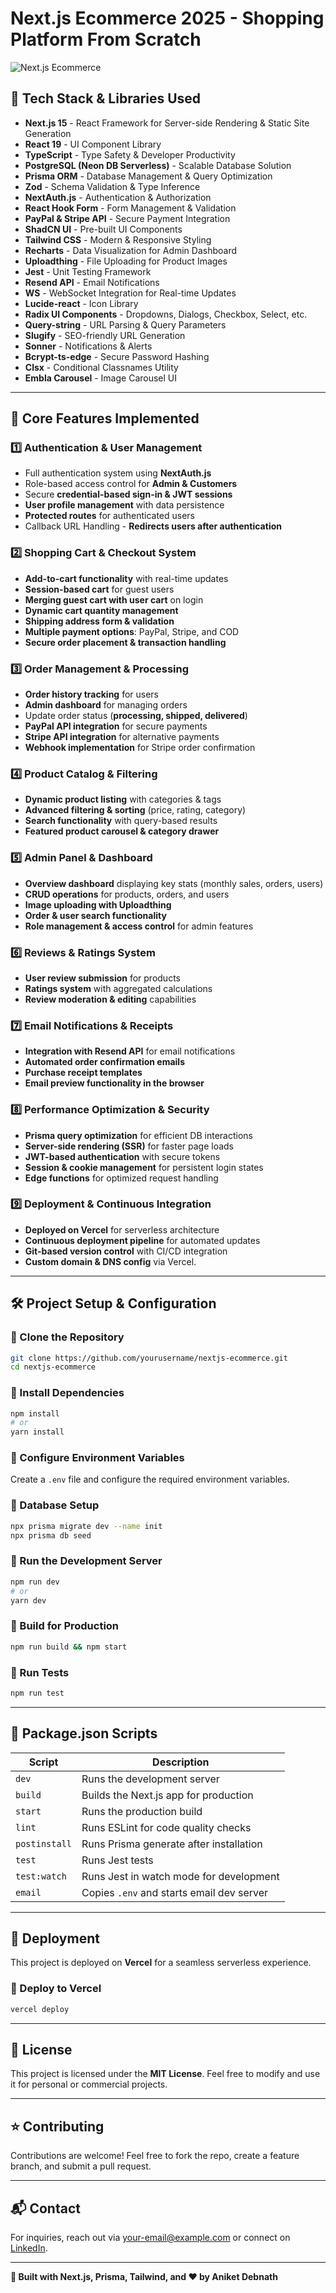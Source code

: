 # Next.js Ecommerce 2025 - Shopping Platform From Scratch

![Next.js Ecommerce](https://l7ewz3hqkc.ufs.sh/f/LFPunsIWlVM14FGSHZgfeZQwYCLzMKq5dnuTHy0bhXlBcF7V)

## 🚀 Tech Stack & Libraries Used

- **Next.js 15** - React Framework for Server-side Rendering & Static Site Generation
- **React 19** - UI Component Library
- **TypeScript** - Type Safety & Developer Productivity
- **PostgreSQL (Neon DB Serverless)** - Scalable Database Solution
- **Prisma ORM** - Database Management & Query Optimization
- **Zod** - Schema Validation & Type Inference
- **NextAuth.js** - Authentication & Authorization
- **React Hook Form** - Form Management & Validation
- **PayPal & Stripe API** - Secure Payment Integration
- **ShadCN UI** - Pre-built UI Components
- **Tailwind CSS** - Modern & Responsive Styling
- **Recharts** - Data Visualization for Admin Dashboard
- **Uploadthing** - File Uploading for Product Images
- **Jest** - Unit Testing Framework
- **Resend API** - Email Notifications
- **WS** - WebSocket Integration for Real-time Updates
- **Lucide-react** - Icon Library
- **Radix UI Components** - Dropdowns, Dialogs, Checkbox, Select, etc.
- **Query-string** - URL Parsing & Query Parameters
- **Slugify** - SEO-friendly URL Generation
- **Sonner** - Notifications & Alerts
- **Bcrypt-ts-edge** - Secure Password Hashing
- **Clsx** - Conditional Classnames Utility
- **Embla Carousel** - Image Carousel UI

---

## 📌 Core Features Implemented

### **1️⃣ Authentication & User Management**

- Full authentication system using **NextAuth.js**
- Role-based access control for **Admin & Customers**
- Secure **credential-based sign-in & JWT sessions**
- **User profile management** with data persistence
- **Protected routes** for authenticated users
- Callback URL Handling - **Redirects users after authentication**

### **2️⃣ Shopping Cart & Checkout System**

- **Add-to-cart functionality** with real-time updates
- **Session-based cart** for guest users
- **Merging guest cart with user cart** on login
- **Dynamic cart quantity management**
- **Shipping address form & validation**
- **Multiple payment options**: PayPal, Stripe, and COD
- **Secure order placement & transaction handling**

### **3️⃣ Order Management & Processing**

- **Order history tracking** for users
- **Admin dashboard** for managing orders
- Update order status (**processing, shipped, delivered**)
- **PayPal API integration** for secure payments
- **Stripe API integration** for alternative payments
- **Webhook implementation** for Stripe order confirmation

### **4️⃣ Product Catalog & Filtering**

- **Dynamic product listing** with categories & tags
- **Advanced filtering & sorting** (price, rating, category)
- **Search functionality** with query-based results
- **Featured product carousel & category drawer**

### **5️⃣ Admin Panel & Dashboard**

- **Overview dashboard** displaying key stats (monthly sales, orders, users)
- **CRUD operations** for products, orders, and users
- **Image uploading with Uploadthing**
- **Order & user search functionality**
- **Role management & access control** for admin features

### **6️⃣ Reviews & Ratings System**

- **User review submission** for products
- **Ratings system** with aggregated calculations
- **Review moderation & editing** capabilities

### **7️⃣ Email Notifications & Receipts**

- **Integration with Resend API** for email notifications
- **Automated order confirmation emails**
- **Purchase receipt templates**
- **Email preview functionality in the browser**

### **8️⃣ Performance Optimization & Security**

- **Prisma query optimization** for efficient DB interactions
- **Server-side rendering (SSR)** for faster page loads
- **JWT-based authentication** with secure tokens
- **Session & cookie management** for persistent login states
- **Edge functions** for optimized request handling

### **9️⃣ Deployment & Continuous Integration**

- **Deployed on Vercel** for serverless architecture
- **Continuous deployment pipeline** for automated updates
- **Git-based version control** with CI/CD integration
- **Custom domain & DNS config** via Vercel.

---

## 🛠️ Project Setup & Configuration

### **📌 Clone the Repository**

```sh
git clone https://github.com/yourusername/nextjs-ecommerce.git
cd nextjs-ecommerce
```

### **📌 Install Dependencies**

```sh
npm install
# or
yarn install
```

### **📌 Configure Environment Variables**

Create a `.env` file and configure the required environment variables.

### **📌 Database Setup**

```sh
npx prisma migrate dev --name init
npx prisma db seed
```

### **📌 Run the Development Server**

```sh
npm run dev
# or
yarn dev
```

### **📌 Build for Production**

```sh
npm run build && npm start
```

### **📌 Run Tests**

```sh
npm run test
```

---

## 📜 Package.json Scripts

| Script        | Description                               |
| ------------- | ----------------------------------------- |
| `dev`         | Runs the development server               |
| `build`       | Builds the Next.js app for production     |
| `start`       | Runs the production build                 |
| `lint`        | Runs ESLint for code quality checks       |
| `postinstall` | Runs Prisma generate after installation   |
| `test`        | Runs Jest tests                           |
| `test:watch`  | Runs Jest in watch mode for development   |
| `email`       | Copies `.env` and starts email dev server |

---

## 📌 Deployment

This project is deployed on **Vercel** for a seamless serverless experience.

### **📌 Deploy to Vercel**

```sh
vercel deploy
```

---

## 📜 License

This project is licensed under the **MIT License**. Feel free to modify and use it for personal or commercial projects.

---

## ⭐ Contributing

Contributions are welcome! Feel free to fork the repo, create a feature branch, and submit a pull request.

---

## 📬 Contact

For inquiries, reach out via [your-email@example.com](mailto:rkstaraniket34@gmail.com) or connect on [LinkedIn](https://linkedin.com/in/aniketdebnath/).

---

**🚀 Built with Next.js, Prisma, Tailwind, and ❤️ by Aniket Debnath**
